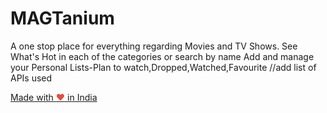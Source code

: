 # MAGTanium
A one stop place for everything regarding Movies and TV Shows.
See What's Hot in each of the categories or search by name 
Add and manage your Personal Lists-Plan to watch,Dropped,Watched,Favourite
//add list of APIs used

<a href="https://madewithlove.org.in" target="_blank">Made with <span style="color: #e74c3c">&hearts;</span> in India</a>
